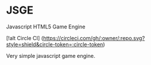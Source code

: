 # JSGE 
Javascript HTML5 Game Engine

[!alt Circle CI] (https://circleci.com/gh/:owner/:repo.svg?style=shield&circle-token=:circle-token)

Very simple javascript game engine.
